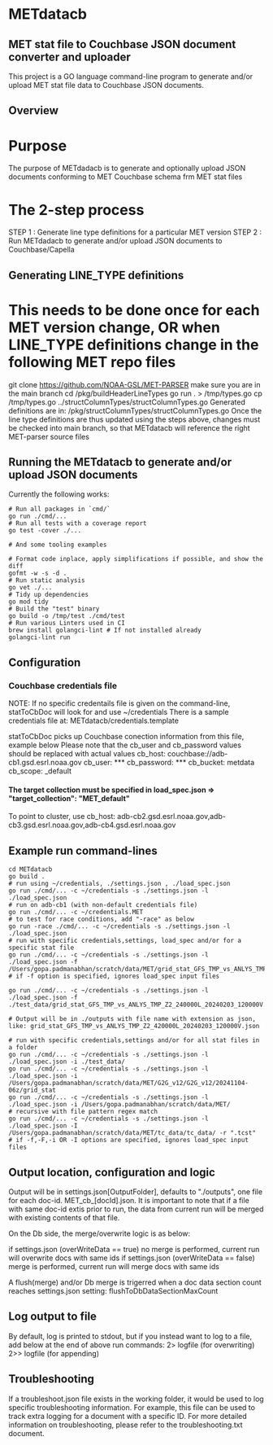 # METdatacb

## MET stat file to Couchbase JSON document converter and uploader

This project is a GO language command-line program to generate and/or upload MET
stat file data to Couchbase JSON documents.  

## Overview 
# Purpose
The purpose of METdadacb is to generate and optionally upload JSON documents conforming to MET Couchbase schema
frm MET stat files
# The 2-step process
STEP 1 : Generate line type definitions for a particular MET version
STEP 2 : Run METdadacb to generate and/or upload JSON documents to Couchbase/Capella

## Generating LINE_TYPE definitions
# This needs to be done once for each MET version change, OR when LINE_TYPE definitions change in the following MET repo files
git clone https://github.com/NOAA-GSL/MET-PARSER
make sure you are in the main branch
cd  <repo path>/pkg/buildHeaderLineTypes
go run . > /tmp/types.go
cp /tmp/types.go ../structColumnTypes/structColumnTypes.go
Generated definitions are in: <repo path>/pkg/structColumnTypes/structColumnTypes.go
Once the line type definitions are thus updated using the steps above, changes must be 
checked into main branch, so that METdatacb will reference the right MET-parser source files

## Running the METdatacb to generate and/or upload JSON documents 

Currently the following works:

```shell
# Run all packages in `cmd/`
go run ./cmd/...
# Run all tests with a coverage report
go test -cover ./...

# And some tooling examples

# Format code inplace, apply simplifications if possible, and show the diff
gofmt -w -s -d .
# Run static analysis
go vet ./...
# Tidy up dependencies
go mod tidy
# Build the "test" binary
go build -o /tmp/test ./cmd/test
# Run various Linters used in CI
brew install golangci-lint # If not installed already
golangci-lint run
```

## Configuration
### Couchbase credentials file
NOTE: If no specific credentails file is given on the command-line, statToCbDoc
will look for and use ~/credentials
There is a sample credentials file at: METdatacb/credentials.template

statToCbDoc picks up Couchbase conection information from this file, example below
Please note that the cb_user and cb_password values should be replaced with actual values
cb_host: couchbase://adb-cb1.gsd.esrl.noaa.gov
cb_user: ***
cb_password: ***
cb_bucket: metdata
cb_scope: _default
#### The target collection must be specified in load_spec.json => "target_collection": "MET_default"

To point to cluster, use
cb_host: adb-cb2.gsd.esrl.noaa.gov,adb-cb3.gsd.esrl.noaa.gov,adb-cb4.gsd.esrl.noaa.gov


## Example run command-lines
```shell
cd METdatacb
go build .
# run using ~/credentials, ./settings.json , ./load_spec.json 
go run ./cmd/... -c ~/credentials -s ./settings.json -l ./load_spec.json
# run on adb-cb1 (with non-default credentials file)
go run ./cmd/... -c ~/credentials.MET
# to test for race conditions, add "-race" as below
go run -race ./cmd/... -c ~/credentials -s ./settings.json -l ./load_spec.json
# run with specific credentials,settings, load_spec and/or for a specific stat file
go run ./cmd/... -c ~/credentials -s ./settings.json -l ./load_spec.json -f /Users/gopa.padmanabhan/scratch/data/MET/grid_stat_GFS_TMP_vs_ANLYS_TMP_Z2_420000L_20240203_120000V.stat
# if -f option is specified, ignores load_spec input files

go run ./cmd/... -c ~/credentials -s ./settings.json -l ./load_spec.json -f ./test_data/grid_stat_GFS_TMP_vs_ANLYS_TMP_Z2_240000L_20240203_120000V.stat

# Output will be in ./outputs with file name with extension as json, like: grid_stat_GFS_TMP_vs_ANLYS_TMP_Z2_420000L_20240203_120000V.json

# run with specific credentials,settings and/or for all stat files in a folder
go run ./cmd/... -c ~/credentials -s ./settings.json -l ./load_spec.json -i ./test_data/
go run ./cmd/... -c ~/credentials -s ./settings.json -l ./load_spec.json -i /Users/gopa.padmanabhan/scratch/data/MET/G2G_v12/G2G_v12/20241104-06z/grid_stat
go run ./cmd/... -c ~/credentials -s ./settings.json -l ./load_spec.json -i /Users/gopa.padmanabhan/scratch/data/MET/
# recursive with file pattern regex match
go run ./cmd/... -c ~/credentials -s ./settings.json -l ./load_spec.json -I /Users/gopa.padmanabhan/scratch/data/MET/tc_data/tc_data/ -r ".tcst"
# if -f,-F,-i OR -I options are specified, ignores load_spec input files
```

## Output location, configuration and logic
Output will be in settings.json[OutputFolder], defaults to "./outputs", one file for each doc-id.
MET_cb_[docId].json.  It is important to note that if 
a file with same doc-id extis prior to run, the data from
current run will be merged with existing contents of that file.

On the Db side, the merge/overwrite logic is as below:

if settings.json (overWriteData == true)
    no merge is performed, current run will overwrite docs with same ids
if settings.json (overWriteData == false)
    merge is performed, current run will merge docs with same ids

A flush(merge) and/or Db merge is trigerred when a doc data section count reaches
settings.json setting: flushToDbDataSectionMaxCount


## Log output to file
By default, log is printed to stdout, but if you instead want to log to a file, add below at the end of above run commands:
2> logfile (for overwriting)
2>> logfile (for appending)

## Troubleshooting
If a troubleshoot.json file exists in the working folder, it would be used to log specific troubleshooting information.
For example, this file can be used to track extra logging for a document with a specific ID.
For more detailed information on troubleshooting, please refer to the troubleshooting.txt document.